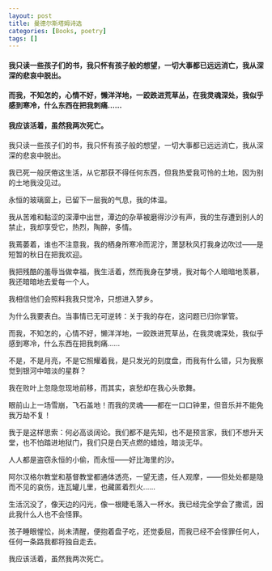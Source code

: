 ```yaml
---
layout: post
title: 曼德尔斯塔姆诗选
categories: [Books, poetry]
tags: []
---
```

#### 我只读一些孩子们的书，我只怀有孩子般的想望，一切大事都已远远消亡，我从深深的悲哀中脱出。      
#### 而我，不知怎的，心情不好，懒洋洋地，一跤跌进荒草丛，在我灵魂深处，我似乎感到寒冷，什么东西在把我刺痛……               
#### 我应该活着，虽然我两次死亡。               
<!-- more -->
我只读一些孩子们的书，我只怀有孩子般的想望，一切大事都已远远消亡，我从深深的悲哀中脱出。               

我已死一般厌倦这生活，从它那获不得任何东西，但我热爱我可怜的土地，因为别的土地我没见过。               

永恒的玻璃窗上，已留下一层我的气息，我的体温。               

我从苦难和黏涩的深潭中出世，潭边的杂草被磨得沙沙有声，我的生存遭到别人的禁止，我却享受它，热烈，陶醉，多情。               

我蔫萎着，谁也不注意我，我的栖身所寒冷而泥泞，萧瑟秋风打我身边吹过——是短暂的秋日在把我欢迎。               

我把残酷的羞辱当做幸福，我生活着，然而我身在梦境，我对每个人暗暗地羡慕，我还暗暗地去爱每一个人。               

我相信他们会照料我我只觉冷，只想进入梦乡。               

为什么我要表白。当事情已无可逆转：关于我的存在，这问题已归你掌管。               

而我，不知怎的，心情不好，懒洋洋地，一跤跌进荒草丛，在我灵魂深处，我似乎感到寒冷，什么东西在把我刺痛……               

不是，不是月亮，不是它照耀着我，是只发光的刻度盘，而我有什么错，只为我察觉到银河中暗淡的星群？               

我在败叶上忽隐忽现地前移，而其实，哀愁却在我心头歌舞。               

眼前山上一场雪崩，飞石盖地！而我的灵魂——都在一口口钟里，但音乐并不能免我万劫不复！               

我于是这样思索：何必高谈阔论。我们都不是先知，也不是预言家，我们不想升天堂，也不怕踏进地狱门，我们只是白天点燃的蜡烛，暗淡无华。               

人人都是盗窃永恒的小偷，而永恒——好比海里的沙。               

阿尔汉格尔教堂和基督教堂都通体透亮，一望无遗，任人观摩，——但处处都是隐而不见的哀伤，连瓦罐儿里，也藏匿着烈火……               

生活沉没了，像天边的闪光，像一根睫毛落入一杯水。我已经完全学会了撒谎，因此我什么人也不会怪罪。               

孩子睡眼惺忪，尚未清醒，便抱着盘子吃，还觉委屈，而我已经不会怪罪任何人，任何一条路我都将独自走去。               

我应该活着，虽然我两次死亡。               
